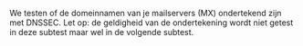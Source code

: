 We testen of de domeinnamen van je mailservers (MX) ondertekend zijn met DNSSEC. Let op: de geldigheid van de ondertekening wordt niet getest in deze subtest maar wel in de volgende subtest.
